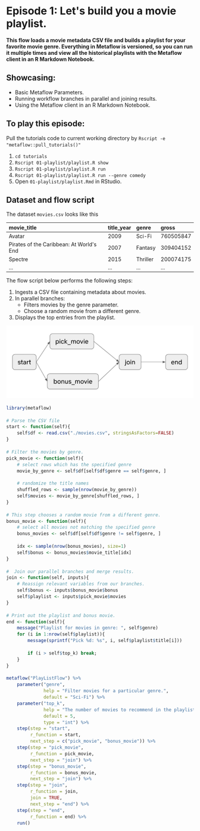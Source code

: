 # Episode 1:  Let's build you a movie playlist.

**This flow loads a movie metadata CSV file and builds a playlist for your favorite movie genre. Everything in Metaflow is versioned, so you can run it multiple times and view all the historical playlists with the Metaflow client in an R Markdown Notebook.**

## Showcasing:

* Basic Metaflow Parameters.
* Running workflow branches in parallel and joining results.
* Using the Metaflow client in an R Markdown Notebook.

## To play this episode:

Pull the tutorials code to current working directory by `Rscript -e "metaflow::pull_tutorials()"`

1. `cd tutorials`
2. `Rscript 01-playlist/playlist.R show`
3. `Rscript 01-playlist/playlist.R run`
4. `Rscript 01-playlist/playlist.R run --genre comedy`
5. Open `01-playlist/playlist.Rmd` in RStudio.

## Dataset and flow script

The dataset `movies.csv` looks like this

| movie\_title | title\_year | genre | gross |
| :--- | :--- | :--- | :--- |
| Avatar | 2009 | Sci-Fi | 760505847 |
| Pirates of the Caribbean: At World's End | 2007 | Fantasy | 309404152 |
| Spectre | 2015 | Thriller | 200074175 |
| ... | ... | ... | ... |

The flow script below performs the following steps: 

1. Ingests a CSV file containing metadata about movies.
2. In parallel branches:
   * Filters movies by the genre parameter.
   * Choose a random movie from a different genre.
3. Displays the top entries from the playlist.

![](../../../.gitbook/assets/screen-shot-2020-08-01-at-4.32.58-pm.png)

```r
library(metaflow)

# Parse the CSV file 
start <- function(self){
    self$df <- read.csv("./movies.csv", stringsAsFactors=FALSE)
}

# Filter the movies by genre.
pick_movie <- function(self){
    # select rows which has the specified genre
    movie_by_genre <- self$df[self$df$genre == self$genre, ]

    # randomize the title names
    shuffled_rows <- sample(nrow(movie_by_genre))
    self$movies <- movie_by_genre[shuffled_rows, ]
}

# This step chooses a random movie from a different genre.
bonus_movie <- function(self){
    # select all movies not matching the specified genre
    bonus_movies <- self$df[self$df$genre != self$genre, ]

    idx <- sample(nrow(bonus_movies), size=1)
    self$bonus <- bonus_movies$movie_title[idx]
}

#  Join our parallel branches and merge results.
join <- function(self, inputs){
    # Reassign relevant variables from our branches.
    self$bonus <- inputs$bonus_movie$bonus
    self$playlist <- inputs$pick_movie$movies
}

# Print out the playlist and bonus movie.
end <- function(self){
    message("Playlist for movies in genre: ", self$genre)
    for (i in 1:nrow(self$playlist)){
        message(sprintf("Pick %d: %s", i, self$playlist$title[i]))

        if (i > self$top_k) break; 
    }
}

metaflow("PlayListFlow") %>% 
    parameter("genre", 
              help = "Filter movies for a particular genre.", 
              default = "Sci-Fi") %>%    
    parameter("top_k",
              help = "The number of movies to recommend in the playlist.",
              default = 5,
              type = "int") %>%
    step(step = "start", 
         r_function = start, 
         next_step = c("pick_movie", "bonus_movie")) %>%
    step(step = "pick_movie",
         r_function = pick_movie,
         next_step = "join") %>%
    step(step = "bonus_movie",
         r_function = bonus_movie,
         next_step = "join") %>%
    step(step = "join",
         r_function = join,
         join = TRUE,
         next_step = "end") %>%
    step(step = "end", 
         r_function = end) %>%
    run()
```

